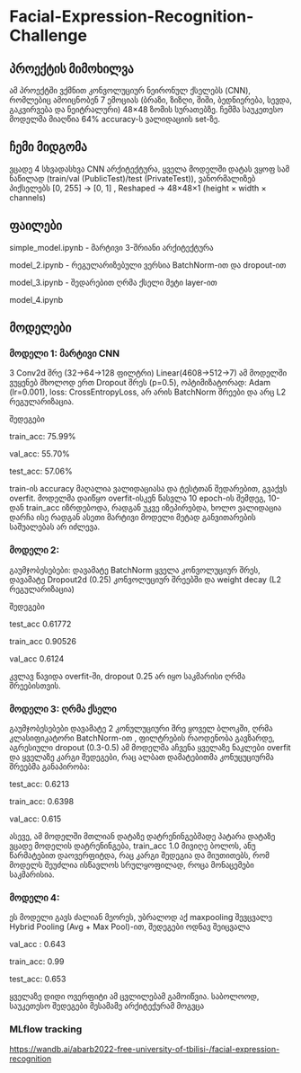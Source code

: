 # Facial-Expression-Recognition-Challenge

## პროექტის მიმოხილვა
ამ პროექტში ვქმნით კონვოლუციურ ნეირონულ ქსელებს (CNN), რომლებიც ამოიცნობენ 7 ემოციას (ბრაზი, ზიზღი, შიში, ბედნიერება, სევდა, გაკვირვება და ნეიტრალური) 48×48 ზომის  სურათებზე. 
ჩემმა საუკეთესო მოდელმა მიაღწია 64% accuracy-ს ვალიდაციის set-ზე.

## ჩემი მიდგომა
ვცადე 4 სხვადასხვა CNN არქიტექტურა, ყველა მოდელში დატას ვყოფ სამ ნაწილად  (train/val (PublicTest)/test (PrivateTest)), ვანორმალიზებ პიქსელებს [0, 255] → [0, 1] , Reshaped -> 48×48×1 (height × width × channels)


## ფაილები
simple_model.ipynb - მარტივი 3-შრიანი არქიტექტურა

model_2.ipynb - რეგულარიზებული ვერსია BatchNorm-ით და dropout-ით

model_3.ipynb -  შედარებით ღრმა ქსელი მეტი layer-ით

model_4.ipynb 


## მოდელები

### მოდელი 1: მარტივი CNN
3 Conv2d შრე (32→64→128 ფილტრი)
Linear(4608→512→7) 
ამ მოდელში ვუყენებ მხოლოდ ერთ Dropout შრეს (p=0.5), ოპტიმიზატორად: Adam (lr=0.001), loss: CrossEntropyLoss, არ არის BatchNorm შრეები და არც L2 რეგულარიზაცია.

შედეგები

train_acc: 75.99%

val_acc: 55.70%

test_acc: 57.06%

train-ის accuracy მაღალია ვალიდაციასა და ტესტთან შედარებით, გვაქვს overfit. მოდელმა დაიწყო overfit-ისკენ წასვლა 10 epoch-ის შემდეგ, 10-დან train_acc იზრდებოდა, რადგან უკვე იზეპირებდა, ხოლო ვალიდაცია დარჩა ისე რადგან ასეთი მარტივი მოდელი მეტად განვითარების საშუალებას არ იძლევა. 


### მოდელი 2: 
გაუმჯობესებები:
დავამატე BatchNorm ყველა კონვოლუციურ შრეს, დავამატე Dropout2d (0.25) კონვოლუციურ შრეებში და  weight decay (L2 რეგულარიზაცია)

შედეგები

test_acc	0.61772

train_acc	0.90526

val_acc	0.6124


კვლავ წავიდა overfit-ში, dropout 0.25 არ იყო საკმარისი ღრმა შრეებისთვის.

### მოდელი 3: ღრმა ქსელი
გაუმჯობესებები
დავამატე 2 კონულუციური შრე ყოველ ბლოკში, ღრმა კლასიფიკატორი BatchNorm-ით , ფილტრების რაოდენობა გავზარდე, აგრესიული dropout (0.3-0.5)
ამ მოდელმა აჩვენა ყველაზე ნაკლები overfit და ყველაზე კარგი შედეგები, რაც ალბათ დამატებითმა კონუცუციურმა შრეებმა განაპირობა:

test_acc: 0.6213

train_acc: 0.6398

val_acc: 0.615

ასევე, ამ მოდელში მთლიან დატაზე დატრენინგებმადე პატარა დატაზე ვცადე მოდელის დატრენინგება, train_acc 1.0 მივიღე ბოლოს, ანუ წარმატებით დაოვერფიტდა, რაც კარგი შედეგია და მიუთითებს, რომ მოდელს შეუძლია ისწავლოს სრულყოფილად, როცა მონაცემები საკმარისია.



### მოდელი 4: 
ეს მოდელი გავს ძალიან მეორეს, უბრალოდ აქ maxpooling შევცვალე Hybrid Pooling (Avg + Max Pool)-ით, შედეგები ოდნავ შეიცვალა

val_acc : 0.643

train_acc: 0.99

test_acc: 0.653

ყველაზე დიდი ოვერფიტი ამ ცვლილებამ გამოიწვია.
საბოლოოდ, საუკეთესო შედეგები მესამამე არქიტექურამ მოგვცა


### MLflow tracking
https://wandb.ai/abarb2022-free-university-of-tbilisi-/facial-expression-recognition
